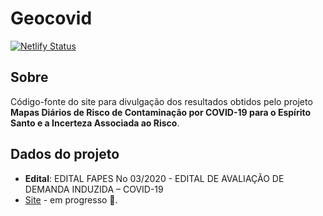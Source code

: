 # Geocovid

[![Netlify Status](https://api.netlify.com/api/v1/badges/7871a625-439e-4c02-a1d7-7823d4fa990f/deploy-status)](https://app.netlify.com/sites/geocovides/deploys)

## Sobre

Código-fonte do site para divulgação dos resultados obtidos pelo projeto **Mapas Diários de Risco de Contaminação por COVID-19 para o Espírito Santo e a Incerteza Associada ao Risco**.

## Dados do projeto

- **Edital**: EDITAL FAPES No 03/2020 - EDITAL DE AVALIAÇÃO DE DEMANDA INDUZIDA – COVID-19
- [Site](https://geocovides.com.br/) - em progresso 🚧.
